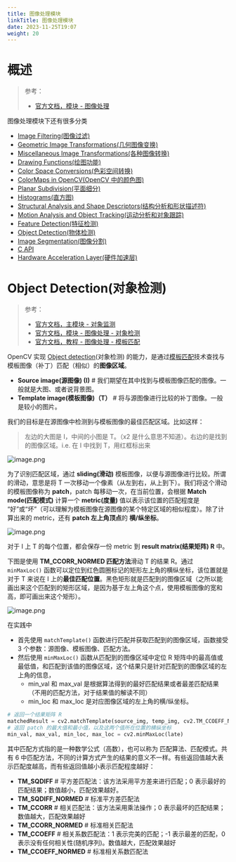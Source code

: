 ```yaml
---
title: 图像处理模块
linkTitle: 图像处理模块
date: 2023-11-25T19:07
weight: 20
---
```


# 概述

> 参考：
> 
> - [官方文档，模块 - 图像处理](https://docs.opencv.org/4.x/d7/dbd/group__imgproc.html)

图像处理模块下还有很多分类

- [Image Filtering(图像过滤)](https://docs.opencv.org/4.8.0/d4/d86/group__imgproc__filter.html)
- [Geometric Image Transformations(几何图像变换)](https://docs.opencv.org/4.8.0/da/d54/group__imgproc__transform.html)
- [Miscellaneous Image Transformations(各种图像转换)](https://docs.opencv.org/4.8.0/d7/d1b/group__imgproc__misc.html)
- [Drawing Functions(绘图功能)](https://docs.opencv.org/4.8.0/d6/d6e/group__imgproc__draw.html)
- [Color Space Conversions(色彩空间转换)](https://docs.opencv.org/4.8.0/d8/d01/group__imgproc__color__conversions.html)
- [ColorMaps in OpenCV(OpenCV 中的颜色图)](https://docs.opencv.org/4.8.0/d3/d50/group__imgproc__colormap.html)
- [Planar Subdivision(平面细分)](https://docs.opencv.org/4.8.0/df/d5b/group__imgproc__subdiv2d.html)
- [Histograms(直方图)](https://docs.opencv.org/4.8.0/d6/dc7/group__imgproc__hist.html)
- [Structural Analysis and Shape Descriptors(结构分析和形状描述符)](https://docs.opencv.org/4.8.0/d3/dc0/group__imgproc__shape.html)
- [Motion Analysis and Object Tracking(运动分析和对象跟踪)](https://docs.opencv.org/4.8.0/d7/df3/group__imgproc__motion.html)
- [Feature Detection(特征检测)](https://docs.opencv.org/4.8.0/dd/d1a/group__imgproc__feature.html)
- [Object Detection(物体检测)](https://docs.opencv.org/4.8.0/df/dfb/group__imgproc__object.html)
- [Image Segmentation(图像分割)](https://docs.opencv.org/4.8.0/d3/d47/group__imgproc__segmentation.html)
- [C API](https://docs.opencv.org/4.8.0/df/d4e/group__imgproc__c.html)
- [Hardware Acceleration Layer(硬件加速层)](https://docs.opencv.org/4.8.0/d3/df3/group__imgproc__hal.html)

# Object Detection(对象检测)

> 参考：
>
> - [官方文档，主模块 - 对象监测](https://docs.opencv.org/4.x/d5/d54/group__objdetect.html)
> - [官方文档，模块 - 图像处理 - 对象检测](https://docs.opencv.org/4.x/df/dfb/group__imgproc__object.html)
> - [官方文档，教程 - 图像处理 - 模板匹配](https://docs.opencv.org/4.x/de/da9/tutorial_template_matching.html)

OpenCV 实现 [Object detection](docs/12.AI/计算机视觉/Object%20detection.md)(对象检测) 的能力，是通过[模板匹配](https://docs.opencv.org/4.x/de/da9/tutorial_template_matching.html)技术查找与模板图像（补丁）匹配（相似）的**图像区域**。

- **Source image(源图像) (I)** # 我们期望在其中找到与模板图像匹配的图像。一般就是大图、或者说背景图。
- **Template image(模板图像)（T）** # 将与源图像进行比较的补丁图像。一般是较小的图片。

我们的目标是在源图像中检测到与模板图像的最佳匹配区域。比如这样：

> 左边的大图是 I，中间的小图是 T。（x2 是什么意思不知道）。右边的是找到的图像区域。i.e. 在 I 中找到 T，用红框标出来

![image.png](https://notes-learning.oss-cn-beijing.aliyuncs.com/opencv/202311251931362.png)

为了识别匹配区域，通过 **sliding(滑动)** 模板图像，以便与源图像进行比较。所谓的滑动，意思是将 T 一次移动一个像素（从左到右，从上到下）。我们将这个滑动的模板图像称为 **patch**，patch 每移动一次，在当前位置，会根据 **Match mode(匹配模式)** 计算一个 **metric(度量)** 值以表示该位置的匹配程度是 “好”或“坏”（可以理解为模板图像在源图像的某个特定区域的相似程度）。除了计算出来的 metric，还有 **patch 左上角顶点**的 **横/纵坐标**。

![image.png](https://notes-learning.oss-cn-beijing.aliyuncs.com/opencv/202311251931030.png)

对于 I 上 T 的每个位置，都会保存一份 metric 到 **result matrix(结果矩阵) R** 中。

下图是使用 **TM_CCORR_NORMED 匹配方法**滑动 T 的结果 R。通过 `minMaxLoc()` 函数可以定位到红色圆圈标记的矩形左上角的横纵坐标，该位置就是对于 T 来说在 I 上的**最佳匹配位置**。黑色矩形就是匹配到的图像区域（之所以能画出来这个匹配到的矩形区域，是因为基于左上角这个点，使用模板图像的宽和高，即可画出来这个矩形）。


![image.png](https://notes-learning.oss-cn-beijing.aliyuncs.com/opencv/202311251933896.png)

在实践中

- 首先使用 `matchTemplate()` 函数进行匹配并获取匹配到的图像区域，函数接受 3 个参数：源图像、模板图像、匹配方法。
- 然后使用 `minMaxLoc()` 函数从匹配到的图像区域中定位 R 矩阵中的最高值或最低值，和匹配到该值的图像区域，这个结果只是针对匹配到的图像区域的左上角的信息，
  - min_val 和 max_val 是根据算法得到的最好匹配结果或者最差匹配结果（不用的匹配方法，对于结果值的解读不同）
  - min_loc 和 max_loc 是对应图像区域的左上角的横/纵坐标。

```python
# 返回一个结果矩阵 R
matchedResult = cv2.matchTemplate(source_img, temp_img, cv2.TM_CCOEFF_NORMED)
# 返回 patch 的最大值和最小值，以及这两个值所在位置的横纵坐标
min_val, max_val, min_loc, max_loc = cv2.minMaxLoc(late)
```

其中匹配方式指的是一种数学公式（高数），也可以称为 匹配算法、匹配模式。共有 6 中匹配方法，不同的计算方式产生的结果的意义不一样。有些返回值越大表示匹配度越高，而有些返回值越小表示匹配程度越好：

- **TM_SQDIFF** # 平方差匹配法：该方法采用平方差来进行匹配；0 表示最好的匹配结果；数值越小，匹配效果越好。
- **TM_SQDIFF_NORMED** # 标准平方差匹配法
- **TM_CCORR** # 相关匹配法：该方法采用乘法操作；0 表示最坏的匹配结果；数值越大，匹配效果越好
- **TM_CCORR_NORMED** # 标准相关匹配法
- **TM_CCOEFF** # 相关系数匹配法：1 表示完美的匹配；-1 表示最差的匹配，0 表示没有任何相关性(随机序列)。数值越大，匹配效果越好
- **TM_CCOEFF_NORMED** # 标准相关系数匹配法


